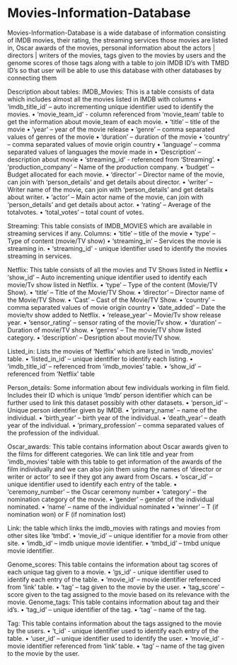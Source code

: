 # Movies-Information-Database
 Movies-Information-Database is a wide database of information consisting of IMDB movies, their rating, the streaming services those movies are listed in, Oscar awards of the movies, personal information about the actors | directors | writers of the movies, tags given to the movies by users and the genome scores of those tags along with a table to join IMDB ID’s with TMBD ID’s so that user will be able to use this database with other databases by connecting them
 
Description about tables:
IMDB_Movies: This is a table consists of data which includes almost all the movies listed in IMDB with columns 
•	‘imdb_title_id’ – auto incrementing unique identifier used to identify the movies.
•	‘movie_team_id’ - column referenced from ‘movie_team’ table to get the information about movie_team of each movie.
•	‘title’ – title of the movie
•	‘year’ – year of the movie release
•	‘genre’ – comma separated values of genres of the movie
•	‘duration’ – duration of the movie
•	‘country’ – comma separated values of movie origin country
•	‘language’ – comma separated values of languages the movie made in 
•	‘Description’ – description about movie
•	‘streaming_id’ - referenced from ‘Streaming’.
•	‘production_company’ – Name of the production company.
•	‘budget’ – Budget allocated for each movie.
•	‘director’ – Director name of the movie, can join with ‘person_details’ and get details about director.
•	‘writer’ – Writer name of the movie, can join with ‘person_details’ and get details about writer.
•	‘actor’ – Main actor name of the movie, can join with ‘person_details’ and get details about actor.
•	‘rating’ – Average of the totalvotes.
•	‘total_votes’ – total count of votes.

Streaming: This table consists of IMDB_MOVIES which are available in streaming services if any.
Columns:
•	‘title’ – title of the movie
•	‘type’ – Type of content (movie/TV show)
•	‘streaming_in’ – Services the movie is streaming in.
•	‘streaming_id’ - unique identifier used to identify the movies streaming in services.

Netflix: This table consists of all the movies and TV Shows listed in Netflix
•	‘show_id’ – Auto incrementing unique identifier used to identify each movie/Tv show listed in Netflix.
•	‘type’ – Type of the content (Movie/TV Show).
•	‘title’ – Title of the Movie/TV Show.
•	‘director’ – Director name of the Movie/TV Show.
•	‘Cast’ – Cast of the Movie/TV Show.
•	‘country’ – comma separated values of movie origin country
•	‘date_added’ – Date the movie/tv show added to Netflix.
•	‘release_year’ – Movie/Tv show release year.
•	‘sensor_rating’ – sensor rating of the movie/Tv show.
•	‘duration’ – Duration of movie/TV show.
•	‘genres’ – The movie/TV show listed category.
•	‘description’ – Desription about movie/TV show.

Listed_in: Lists the movies of ‘Netflix’ which are listed in ‘imdb_movies’ table.
•	‘listed_in_id’ – unique identifier to identify each listing.
•	‘imdb_title_id’ – referenced from ‘imdb_movies’ table.
•	‘show_id’ – referenced from ‘Netflix’ table

Person_details: Some information about few individuals working in film field. Includes their ID which is unique ‘Imdb’ person identifier which can be further used to link this dataset possibly with other datasets.
•	‘person_id’ – Unique person identifier given by IMDB.
•	‘primary_name' – name of the individual.
•	‘birth_year’ – birth year of the individual.
•	‘death_year’ – death year of the individual.
•	‘primary_profession’ – comma separated values of the profession of the individual.

Oscar_awards:  This table contains information about Oscar awards given to the films for different categories. We can link title and year from ‘imdb_movies’ table with this table to get information of the awards of the film individually and we can also join them using the names of ‘director or writer or actor’ to see if they got any award from Oscars. 
•	‘oscar_id’ – unique identifier used to identify each entry of the table.
•	‘ceremony_number’ – the Oscar ceremony number
•	‘category’ – the nomination category of the movie.
•	‘gender’ – gender of the individual nominated.
•	‘name’ – name of the individual nominated
•	‘winner’ – T (if nomination won)  or F (if nomination lost)

Link: the table which links the imdb_movies with ratings and movies from other sites like ‘tmbd’.
•	‘movie_id’ – unique identifier for a movie from other site.
•	‘imdb_id’ – imdb unique movie identifier.
•	‘tmbd_id’ – tmbd unique movie identifier.

Genome_scores: This table contains the information about tag scores of each unique tag given to a movie.
•	‘gs_id’ - unique identifier used to identify each entry of the table.
•	‘movie_id’ – movie identifier referenced from ‘link’ table.
•	‘tag’ – tag given to the movie by the user.
•	‘tag_score’ – score given to the tag assigned to the movie based on its relevance with the movie.
Genome_tags: This table contains information about tag and their id’s.
•	‘tag_id’ – unique identifier of the tag.
•	‘tag’ – name of the tag.

Tag: This table contains information about the tags assigned to the movie by the users.
•	‘t_id’ - unique identifier used to identify each entry of the table.
•	‘user_id’ – unique identifier used to identify the user.
•	‘movie_id’ - movie identifier referenced from ‘link’ table.
•	‘tag’ – name of the tag given to the movie by the user.
